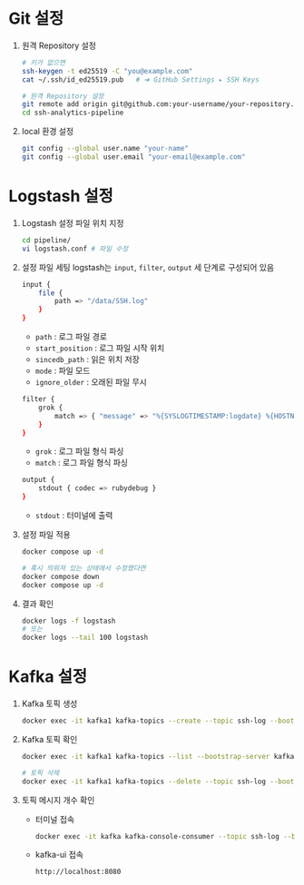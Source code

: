 # Git 설정
1. 원격 Repository 설정
    ```bash
    # 키가 없으면
    ssh-keygen -t ed25519 -C "you@example.com"
    cat ~/.ssh/id_ed25519.pub   # ➜ GitHub Settings ▸ SSH Keys
    ```

    ```bash
    # 원격 Repository 설정
    git remote add origin git@github.com:your-username/your-repository.git
    cd ssh-analytics-pipeline
    ```

2. local 환경 설정
    ```bash
    git config --global user.name "your-name"
    git config --global user.email "your-email@example.com"
    ```

# Logstash 설정
1. Logstash 설정 파일 위치 지정
    ```bash
    cd pipeline/
    vi logstash.conf # 파일 수정
    ```

2. 설정 파일 세팅
    logstash는 `input`, `filter`, `output` 세 단계로 구성되어 있음

    ```bash
    input {
        file {
            path => "/data/SSH.log"
        }
    }
    ```
    - `path` : 로그 파일 경로
    - `start_position` : 로그 파일 시작 위치
    - `sincedb_path` : 읽은 위치 저장
    - `mode` : 파일 모드
    - `ignore_older` : 오래된 파일 무시

    ```bash
    filter {
        grok {
            match => { "message" => "%{SYSLOGTIMESTAMP:logdate} %{HOSTNAME:host} %{DATA:process}(?:\[%{NUMBER:pid}\])?: %{GREEDYDATA:msg}" }
        }
    }
    ```
    - `grok` : 로그 파일 형식 파싱
    - `match` : 로그 파일 형식 파싱

    ```bash
    output {
        stdout { codec => rubydebug }
    }
    ```
    - `stdout` : 터미널에 출력

3. 설정 파일 적용
    ```bash
    docker compose up -d

    # 혹시 띄워져 있는 상태에서 수정했다면
    docker compose down
    docker compose up -d
    ```

4. 결과 확인   
    ```bash
    docker logs -f logstash
    # 또는
    docker logs --tail 100 logstash
    ```

# Kafka 설정
1. Kafka 토픽 생성
    ```bash
    docker exec -it kafka1 kafka-topics --create --topic ssh-log --bootstrap-server kafka1:29092 --partitions 3 --replication-factor 3
    ```

2. Kafka 토픽 확인
    ```bash
    docker exec -it kafka1 kafka-topics --list --bootstrap-server kafka1:29092
    ```

    ```bash
    # 토픽 삭제
    docker exec -it kafka1 kafka-topics --delete --topic ssh-log --bootstrap-server kafka1:29092
    ```

3. 토픽 메시지 개수 확인
    - 터미널 접속
        ```bash
        docker exec -it kafka kafka-console-consumer --topic ssh-log --bootstrap-server kafka:29092 --from-beginning --max-messages 10
        ```

    - kafka-ui 접속
        ```bash
        http://localhost:8080
        ```
    
    